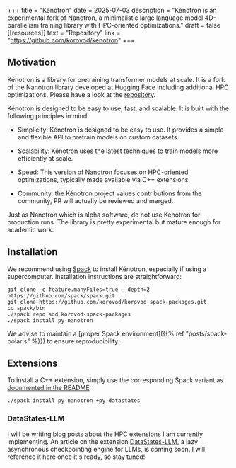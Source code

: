 +++
title = "Kénotron"
date = 2025-07-03
description = "Kénotron is an experimental fork of Nanotron, a minimalistic large language model 4D-parallelism training library with HPC-oriented optimizations."
draft = false
[[resources]]
    text = "Repository"
    link = "https://github.com/korovod/kenotron"
+++

## Motivation

Kénotron is a library for pretraining transformer models at scale. It is a fork of the Nanotron library developed at Hugging Face including additional HPC optimizations. Please have a look at the [repository](https://github.com/korovod/kenotron).

Kénotron is designed to be easy to use, fast, and scalable. It is built with the following principles in mind:

- Simplicity: Kénotron is designed to be easy to use. It provides a simple and flexible API to pretrain models on custom datasets.

- Scalability: Kénotron uses the latest techniques to train models more efficiently at scale.

- Speed: This version of Nanotron focuses on HPC-oriented optimizations, typically made available via C++ extensions.

- Community: the Kénotron project values contributions from the community, PR will actually be reviewed and merged.

Just as Nanotron which is alpha software, do not use Kénotron for production runs. The library is pretty experimental but mature enough for academic work.

## Installation

We recommend using [Spack](https://spack.io/) to install Kénotron, especially if using a supercomputer. Installation instructions are straightforward:

```console
git clone -c feature.manyFiles=true --depth=2 https://github.com/spack/spack.git
git clone https://github.com/korovod/korovod-spack-packages.git
cd spack/bin
./spack repo add korovod-spack-packages
./spack install py-nanotron
```

We advise to maintain a [proper Spack environment]({{% ref "posts/spack-polaris" %}}) to ensure reproducibility.


## Extensions

To install a C++ extension, simply use the corresponding Spack variant as [documented in the README](https://github.com/korovod/kenotron/blob/main/README.md#installation):

```console
./spack install py-nanotron +py-datastates
```

### DataStates-LLM

I will be writing blog posts about the HPC extensions I am currently implementing. An article on the extension [DataStates-LLM](https://github.com/korovod/kenotron/blob/main/examples/datastates/README.md), a lazy asynchronous checkpointing engine for LLMs, is coming soon. I will reference it here once it's ready, so stay tuned!